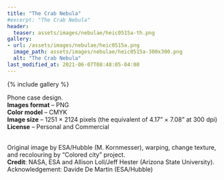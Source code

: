 ```yaml
---
title: "The Crab Nebula"
#excerpt: "The Crab Nebula"
header:
  teaser: assets/images/nebulae/heic0515a-th.png
gallery:
- url: /assets/images/nebulae/heic0515a.png
  image_path: assets/images/nebulae/heic0515a-300x300.png
  alt: "The Crab Nebula"
last_modified_at: 2021-06-07T08:48:05-04:00
---
```


{% include gallery %}

Phone case design.<br/>
**Images format** – PNG<br/>
**Color model** – CMYK<br/>
**Image size** – 1251 × 2124 pixels (the equivalent of 4.17” × 7.08” at 300 dpi)<br/>
**License** – Personal and Commercial<br/><br/>

Original image by ESA/Hubble (M. Kornmesser), warping, change texture, and recolouring by “Colored city” project.<br/>
**Credit**: NASA, ESA and Allison Loll/Jeff Hester (Arizona State University). Acknowledgement: Davide De Martin (ESA/Hubble)